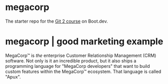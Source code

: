 # megacorp

The starter repo for the [Git 2 course](https://www.boot.dev/learn/learn-git-2) on Boot.dev.
# megacorp | good marketing example

MegaCorp™ is *the* enterprise Customer Relationship Management (CRM) software. Not only is it an incredible product, but it also ships a programming language for "MegaCorp developers" that want to build custom features within the MegaCorp™ ecosystem. That language is called "Apux".
